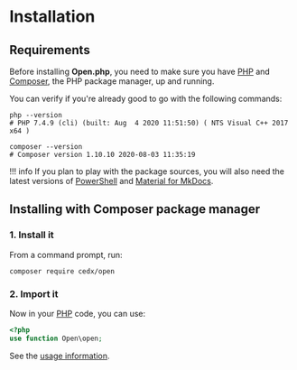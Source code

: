 # Installation

## Requirements
Before installing **Open.php**, you need to make sure you have [PHP](https://www.php.net)
and [Composer](https://getcomposer.org), the PHP package manager, up and running.

You can verify if you're already good to go with the following commands:

``` shell
php --version
# PHP 7.4.9 (cli) (built: Aug  4 2020 11:51:50) ( NTS Visual C++ 2017 x64 )

composer --version
# Composer version 1.10.10 2020-08-03 11:35:19
```

!!! info
	If you plan to play with the package sources, you will also need the latest versions of
	[PowerShell](https://docs.microsoft.com/en-us/powershell) and [Material for MkDocs](https://squidfunk.github.io/mkdocs-material).

## Installing with Composer package manager

### 1. Install it
From a command prompt, run:

``` shell
composer require cedx/open
```

### 2. Import it
Now in your [PHP](https://www.php.net) code, you can use:

``` php
<?php
use function Open\open;
```

See the [usage information](usage/api.md).
